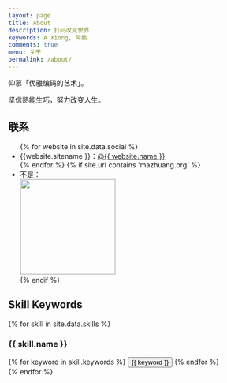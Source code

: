 ```yaml
---
layout: page
title: About
description: 打码改变世界
keywords: A Xiong, 阿熊
comments: true
menu: 关于
permalink: /about/
---
```



仰慕「优雅编码的艺术」。

坚信熟能生巧，努力改变人生。

## 联系

<ul>
{% for website in site.data.social %}
<li>{{website.sitename }}：<a href="{{ website.url }}" target="_blank">@{{ website.name }}</a></li>
{% endfor %}
{% if site.url contains 'mazhuang.org' %}
<li>
不是：<br />
<img style="height:192px;width:192px;border:1px solid lightgrey;" src="{{ site.url }}/assets/images/qrcode.jpg" alt="" />
</li>
{% endif %}
</ul>



## Skill Keywords

{% for skill in site.data.skills %}
### {{ skill.name }}
<div class="btn-inline">
{% for keyword in skill.keywords %}
<button class="btn btn-outline" type="button">{{ keyword }}</button>
{% endfor %}
</div>
{% endfor %}